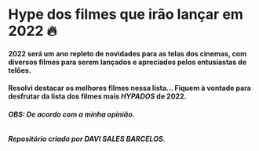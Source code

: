 # Hype dos filmes que irão lançar em 2022 :fire:





#### 2022 será um ano repleto de novidades para as telas dos cinemas, com diversos filmes para serem lançados e apreciados pelos entusiastas de telões. 

#### Resolvi destacar os melhores filmes nessa lista... Fiquem à vontade para desfrutar da lista dos filmes mais *HYPADOS* de 2022.

###### ***OBS: De acordo com a minha opinião.*** 



##### Repositório criado por DAVI SALES BARCELOS. 